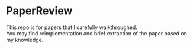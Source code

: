 # PaperReview
This repo is for papers that I carefully walkthroughed.  
You may find reimplementation and brief extraction of the paper based on my knowledge.  

